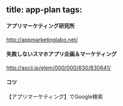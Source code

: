 title: app-plan
tags:
---

#### アプリマーケティング研究所

http://appmarketinglabo.net/

#### 失敗しないスマホアプリ企画＆マーケティング

http://ascii.jp/elem/000/000/830/830641/

#### コツ

【アプリマーケティング】でGoogle検索

